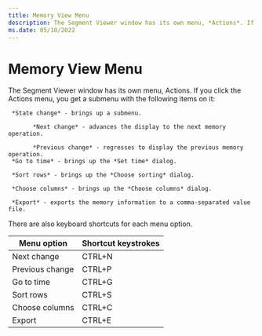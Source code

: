 ```yaml
---
title: Memory View Menu
description: The Segment Viewer window has its own menu, *Actions*. If you click the *Actions* menu, you get a submenu with the following items on it:
ms.date: 05/10/2022
---
```


# Memory View Menu

The Segment Viewer window has its own menu, Actions. If you click the Actions menu, you get a submenu with the following items on it:

     *State change* - brings up a submenu.

           *Next change* - advances the display to the next memory operation.

           *Previous change* - regresses to display the previous memory operation. 
     *Go to time* - brings up the *Set time* dialog.

     *Sort rows* - brings up the *Choose sorting* dialog.

     *Choose columns* - brings up the *Choose columns* dialog.

     *Export* - exports the memory information to a comma-separated value file.


There are also keyboard shortcuts for each menu option.

| Menu option     | Shortcut keystrokes |
|-----------------|---------------------|
| Next change     | CTRL+N              |
| Previous change | CTRL+P              |
| Go to time      | CTRL+G              |
| Sort rows       | CTRL+S              |
| Choose columns  | CTRL+C              |
| Export          | CTRL+E              |